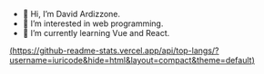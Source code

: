 - 👋 Hi, I’m David Ardizzone.
- 👀 I’m interested in web programming.
- 🌱 I’m currently learning Vue and React.


[(https://github-readme-stats.vercel.app/api/top-langs/?username=iuricode&hide=html&layout=compact&theme=default)](https://github.com/ardizzone88/)


